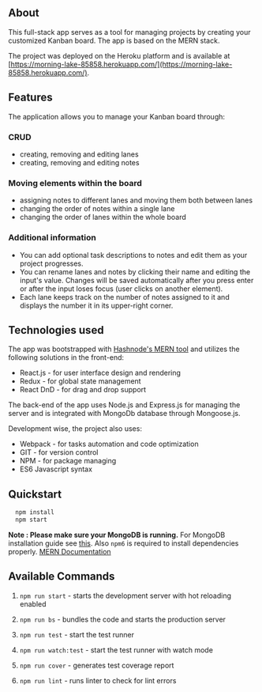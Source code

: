 ## About

This full-stack app serves as a tool for managing projects by creating your customized Kanban board. The app is based on the MERN stack.

The project was deployed on the Heroku platform and is available at [https://morning-lake-85858.herokuapp.com/](https://morning-lake-85858.herokuapp.com/).

## Features

The application allows you to manage your Kanban board through:

### CRUD
- creating, removing and editing lanes 
- creating, removing and editing notes

### Moving elements within the board
- assigning notes to different lanes and moving them both between lanes
- changing the order of notes within a single lane
- changing the order of lanes within the whole board

### Additional information
- You can add optional task descriptions to notes and edit them as your project progresses.
- You can rename lanes and notes by clicking their name and editing the input's value. Changes will be saved automatically after you press enter or after the input loses focus (user clicks on another element).
- Each lane keeps track on the number of notes assigned to it and displays the number it in its upper-right corner.

## Technologies used

The app was bootstrapped with [Hashnode's MERN tool](http://mern.io/) and utilizes the following solutions in the front-end:
- React.js - for user interface design and rendering
- Redux - for global state management
- React DnD - for drag and drop support

The back-end of the app uses Node.js and Express.js for managing the server and is integrated with MongoDb database through Mongoose.js.

Development wise, the project also uses:
- Webpack - for tasks automation and code optimization
- GIT - for version control
- NPM - for package managing
- ES6 Javascript syntax

## Quickstart

```sh
  npm install
  npm start
```

**Note : Please make sure your MongoDB is running.** For MongoDB installation guide see [this](https://docs.mongodb.org/v3.0/installation/). Also `npm6` is required to install dependencies properly.
[MERN Documentation](http://mern.io/documentation.html)

## Available Commands

1. `npm run start` - starts the development server with hot reloading enabled

2. `npm run bs` - bundles the code and starts the production server

3. `npm run test` - start the test runner

4. `npm run watch:test` - start the test runner with watch mode

5. `npm run cover` - generates test coverage report

6. `npm run lint` - runs linter to check for lint errors
